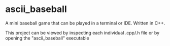 # ascii_baseball
A mini baseball game that can be played in a terminal or IDE. Written in C++.

This project can be viewed by inspecting each individual .cpp/.h file or by opening 
the "ascii_baseball" executable
